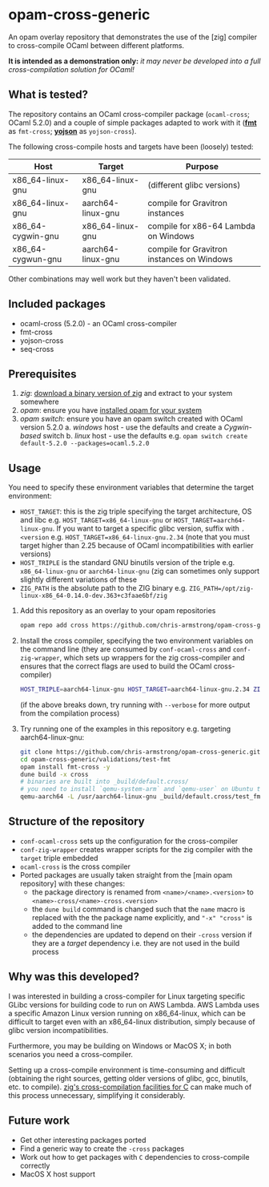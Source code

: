 # opam-cross-generic

An opam overlay repository that demonstrates the use of the [zig] compiler to cross-compile OCaml between different platforms.

**It is intended as a demonstration only:** *it may never be developed into a full cross-compilation solution for OCaml!*

## What is tested?

The repository contains an OCaml cross-compiler package (`ocaml-cross`; OCaml 5.2.0) and a couple of simple packages adapted to work with it ([**fmt**]() as `fmt-cross`; [**yojson**]() as `yojson-cross`).

The following cross-compile hosts and targets have been (loosely) tested:

| Host                   | Target                  | Purpose                             |
| -----------------------|-------------------------|-------------------------------------|
| x86_64-linux-gnu       | x86_64-linux-gnu        | (different glibc versions)          |
| x86_64-linux-gnu       | aarch64-linux-gnu       | compile for Gravitron instances     |
| x86_64-cygwin-gnu      | x86_64-linux-gnu        | compile for x86-64 Lambda on Windows|
| x86_64-cygwun-gnu      | aarch64-linux-gnu       | compile for Gravitron instances on Windows |

Other combinations may well work but they haven't been validated.

## Included packages

* ocaml-cross (5.2.0) - an OCaml cross-compiler
* fmt-cross
* yojson-cross
* seq-cross

## Prerequisites

1. *zig*: [download a binary version of zig](https://ziglang.org/download/) and extract to your system somewhere
2. *opam*: ensure you have [installed opam for your system](https://opam.ocaml.org/doc/Install.html)
3. *opam switch*: ensure you have an opam switch created with OCaml version 5.2.0
    a. *windows* host - use the defaults and create a *Cygwin-based* switch 
    b. *linux* host - use the defaults e.g. `opam switch create default-5.2.0 --packages=ocaml.5.2.0`

## Usage

You need to specify these environment variables that determine the target environment:

* `HOST_TARGET`: this is the zig triple specifying the target architecture, OS and libc e.g. `HOST_TARGET=x86_64-linux-gnu` or `HOST_TARGET=aarch64-linux-gnu`. If you want to target a specific glibc version, suffix with `.<version` e.g. `HOST_TARGET=x86_64-linux-gnu.2.34` (note that you must target higher than 2.25 because of OCaml incompatibilities with earlier versions)
* `HOST_TRIPLE` is the standard GNU binutils version of the triple e.g. `x86_64-linux-gnu` or `aarch64-linux-gnu` (zig can sometimes only support slightly different variations of these 
* `ZIG_PATH` is the absolute path to the ZIG binary e.g. `ZIG_PATH=/opt/zig-linux-x86_64-0.14.0-dev.363+c3faae6bf/zig`

1. Add this repository as an overlay to your opam repositories
    
    ```bash
    opam repo add cross https://github.com/chris-armstrong/opam-cross-generic.git
    ```
2. Install the cross compiler, specifying the two environment variables on the command line (they are consumed by `conf-ocaml-cross` and `conf-zig-wrapper`, which sets up wrappers for the zig cross-compiler and ensures that the correct flags are used to build the OCaml cross-compiler) 

    ```bash
    HOST_TRIPLE=aarch64-linux-gnu HOST_TARGET=aarch64-linux-gnu.2.34 ZIG_PATH=/opt/zig-linux-x86_64-0.14.0-dev.363+c3faae6bf/zig opam install ocaml-cross -y
    ```

    (if the above breaks down, try running with `--verbose` for more output from the compilation process)

3. Try running one of the examples in this repository e.g. targeting aarch64-linux-gnu:

    ```bash
    git clone https://github.com/chris-armstrong/opam-cross-generic.git
    cd opam-cross-generic/validations/test-fmt
    opam install fmt-cross -y
    dune build -x cross
    # binaries are built into _build/default.cross/
    # you need to install `qemu-system-arm` and `qemu-user` on Ubuntu to run aarch64 binaries directly
    qemu-aarch64 -L /usr/aarch64-linux-gnu _build/default.cross/test_fmt.exe
    ```

## Structure of the repository

* `conf-ocaml-cross` sets up the configuration for the cross-compiler
* `conf-zig-wrapper` creates wrapper scripts for the zig compiler with the `target` triple embedded
* `ocaml-cross` is the cross compiler
* Ported packages are usually taken straight from the [main opam repository] with these changes:
    - the package directory is renamed from `<name>/<name>.<version>` to `<name>-cross/<name>-cross.<version>`
    - the `dune build` command is changed such that the `name` macro is replaced with the the package name
      explicitly, and `"-x" "cross"` is added to the command line
    - the dependencies are updated to depend on their `-cross` version if they are a *target* dependency i.e. they are not used in the build process

## Why was this developed?

I was interested in building a cross-compiler for Linux targeting specific GLibc versions for building code to run on AWS Lambda. AWS Lambda uses a specific Amazon Linux version running on x86_64-linux, which can be difficult to target even with an x86_64-linux distribution, simply because of glibc version incompatibilities.

Furthermore, you may be building on Windows or MacOS X; in both scenarios you need a cross-compiler.

Setting up a cross-compile environment is time-consuming and difficult (obtaining the right sources, getting older versions of glibc, gcc, binutils, etc. to compile). [zig's cross-compilation facilities for C](https://zig.guide/build-system/cross-compilation/) can make much of this process unnecessary, simplifying it considerably.

## Future work

* Get other interesting packages ported
* Find a generic way to create the `-cross` packages
* Work out how to get packages with `C` dependencies to cross-compile correctly
* MacOS X host support
